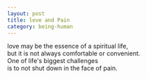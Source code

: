 ```yaml
---
layout: post
title: love and Pain
category: being-human
---
```


love may be the essence of a spiritual life,  
but it is not always comfortable or convenient.  
One of life's biggest challenges  
is to not shut down in the face of pain.
